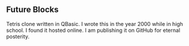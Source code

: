 ## Future Blocks

Tetris clone written in QBasic. I wrote this in the year 2000 while in high school.
I found it hosted online. I am publishing it on GitHub for eternal posterity.
